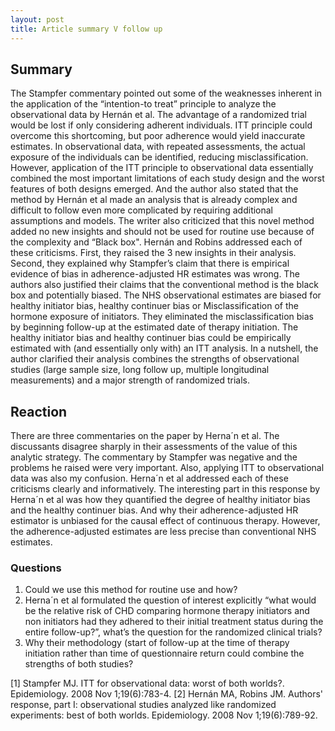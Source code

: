 ```yaml
---
layout: post
title: Article summary V follow up
---
```


## Summary
The Stampfer commentary pointed out some of the weaknesses inherent in the application of the
“intention-to treat” principle to analyze the observational data by Hernán et al. The advantage of a randomized trial would be lost if only considering adherent individuals. ITT principle could overcome this shortcoming, but poor adherence would yield inaccurate estimates. In observational data, with repeated assessments, the actual exposure of the individuals can be identified, reducing misclassification. However, application of the ITT principle to observational data essentially combined the most important limitations of each study design and the worst features of both designs emerged. And the author also stated that the method by Hernán et al made an analysis that is already complex and difficult to follow even more complicated by requiring additional assumptions and models. The writer also criticized that this novel method added no new insights and should not be used for routine use because of the complexity and “Black box".
Hernán and Robins addressed each of these criticisms. First, they raised the 3 new insights in their analysis. Second, they explained why Stampfer’s claim that there is empirical evidence of bias in adherence-adjusted HR estimates was wrong. The authors also justified their claims that the conventional method is the black box and potentially biased. The NHS observational estimates are biased for healthy initiator bias, healthy continuer bias or Misclassification of the hormone exposure of initiators. They eliminated the misclassification bias by beginning follow-up at the estimated date of therapy initiation. The healthy initiator bias and healthy continuer bias could be empirically estimated with (and essentially only with) an ITT analysis. In a nutshell, the author clarified their analysis combines the strengths of observational studies (large sample size, long follow up, multiple longitudinal measurements) and a major strength of randomized trials. 

## Reaction
There are three commentaries on the paper by Herna´n et al. The discussants disagree sharply in their assessments of the value of this analytic strategy. The commentary by Stampfer was negative and the problems he raised were very important. Also, applying ITT to observational data was also my confusion. Herna´n et al addressed each of these criticisms clearly and informatively. The interesting part in this response by Herna´n et al was how they quantified the degree of healthy initiator bias and the healthy continuer bias. And why their adherence-adjusted HR estimator is unbiased for the causal effect of continuous therapy. However, the adherence-adjusted estimates are less precise than conventional NHS estimates.

### Questions
1. Could we use this method for routine use and how?
2. Herna´n et al formulated the question of interest explicitly “what would be the relative risk of CHD comparing hormone therapy initiators and non initiators had they adhered to their initial treatment status during the entire follow-up?”, what’s the question for the randomized clinical trials? 
3. Why their methodology (start of follow-up at the time of therapy initiation rather than time of questionnaire return could combine the strengths of both studies?


[1] Stampfer MJ. ITT for observational data: worst of both worlds?. Epidemiology. 2008 Nov 1;19(6):783-4.
[2] Hernán MA, Robins JM. Authors' response, part I: observational studies analyzed like randomized experiments: best of both worlds. Epidemiology. 2008 Nov 1;19(6):789-92.

